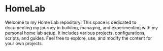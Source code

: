 # HomeLab
Welcome to my Home Lab repository! This space is dedicated to documenting my journey in building, managing, and experimenting with my personal home lab setup. It includes various projects, configurations, scripts, and guides. Feel free to explore, use, and modify the content for your own projects.
